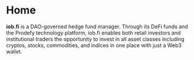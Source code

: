 # Home

**iob.fi** is a DAO-governed hedge fund manager. Through its DeFi funds and the Prodefy technology platform, iob.fi enables both retail investors and institutional traders the opportunity to invest in all asset classes including cryptos, stocks, commodities, and indices in one place with just a Web3 wallet. 



